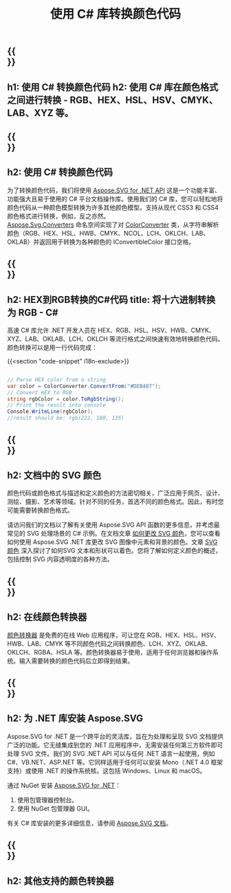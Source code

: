 ﻿---
translation: true
template: _template.md
title: 使用 C# 库转换颜色代码
url: /net/color-converter/
description: Aspose.SVG C# 库可帮助您以编程方式转换颜色格式 - RGB、HEX、HSL、HSV、CMYK、LAB、XYZ 等。
---

{{<section banner>}}
---
h1: 使用 C# 转换颜色代码
h2: 使用 C# 库在颜色格式之间进行转换 - RGB、HEX、HSL、HSV、CMYK、LAB、XYZ 等。
---

{{<section overview>}}
---
h2: 使用 C# 转换颜色代码
---

为了转换颜色代码，我们将使用 <a href="https://products.aspose.com/svg/net/" target="_blank">Aspose.SVG for .NET API</a> 这是一个功能丰富、功能强大且易于使用的 C# 平台文档操作库。使用我们的 C# 库，您可以轻松地将颜色代码从一种颜色模型转换为许多其他颜色模型。支持从现代 CSS3 和 CSS4 颜色格式进行转换，例如，反之亦然。<br>
[Aspose.Svg.Converters](https://reference.aspose.com/svg/net/aspose.svg.converters/) 命名空间实现了对 [ColorConverter](https://reference.aspose.com/svg/net/aspose.svg.converters/colorconverter/) 类，从字符串解析颜色（RGB、HEX、HSL、HWB、CMYK、NCOL、LCH、OKLCH、LAB、OKLAB）并返回用于转换为各种颜色的 IConvertibleColor 接口空格。

{{<section demos>}}
---
h2: HEX到RGB转换的C#代码
title: 将十六进制转换为 RGB - C#
---

高速 C# 库允许 .NET 开发人员在 HEX、RGB、HSL、HSV、HWB、CMYK、XYZ、LAB、OKLAB、LCH、OKLCH 等流行格式之间快速有效地转换颜色代码。颜色转换可以是用一行代码完成：

{{<section "code-snippet" i18n-exclude>}}

```cs

// Parse HEX color from a string
var color = ColorConverter.ConvertFrom("#DEB487");
// Convert HEX to RGB 
string rgbColor = color.ToRgbString();
// Print the result into console
Console.WriteLine(rgbColor);
//result should be: rgb(222, 180, 135)

```

{{<section documentation>}}
---
h2: 文档中的 SVG 颜色
---

颜色代码或颜色格式与描述和定义颜色的方法密切相关，广泛应用于网页、设计、测绘、摄影、艺术等领域。针对不同的任务，首选不同的颜色格式。因此，有时您可能需要转换颜色格式。<br>

请访问我们的文档以了解有关使用 Aspose.SVG API 函数的更多信息，并考虑最常见的 SVG 处理场景的 C# 示例。在文档文章 <a href="https://docs.aspose.com/svg/net/how-to-work-with-aspose-svg-api/how-to-change-svg-color/" target= "_blank">如何更改 SVG 颜色</a>，您可以查看如何使用 Aspose.SVG .NET 库更改 SVG 图像中元素和背景的颜色。文章 <a href="https://docs.aspose.com/svg/net/drawing-basics/svg-color/" target="_blank">SVG 颜色</a> 深入探讨了如何SVG 文本和形状可以着色。您将了解如何定义颜色的概述，包括控制 SVG 内容透明度的各种方法。

{{<section online-color-converter>}}
---
h2: 在线颜色转换器
---

[颜色转换器](https://products.aspose.app/svg/color-converter) 是免费的在线 Web 应用程序，可让您在 RGB、HEX、HSL、HSV、HWB、LAB、CMYK 等不同颜色代码之间转换颜色、LCH、XYZ、OKLAB、OKLCH、RGBA、HSLA 等。颜色转换器易于使用，适用于任何浏览器和操作系统。输入需要转换的颜色代码后立即得到结果。

{{<section installing>}}
---
h2: 为 .NET 库安装 Aspose.SVG
---

Aspose.SVG for .NET 是一个跨平台的灵活库，旨在为处理和呈现 SVG 文档提供广泛的功能。它无缝集成到您的 .NET 应用程序中，无需安装任何第三方软件即可处理 SVG 文件。我们的 SVG .NET API 可以与任何 .NET 语言一起使用，例如 C#、VB.NET、ASP.NET 等。它同样适用于任何可以安装 Mono（.NET 4.0 框架支持）或使用 .NET 的操作系统核。这包括 Windows、Linux 和 macOS。

通过 NuGet 安装 <a href="https://www.nuget.org/packages/Aspose.SVG" target="_blank">Aspose.SVG for .NET</a>：
1. 使用包管理器控制台。
2. 使用 NuGet 包管理器 GUI。</br>



有关 C# 库安装的更多详细信息，请参阅 [Aspose.SVG 文档](https://docs.aspose.com/svg/net/getting-started/installation/)。

{{<section other-color-converters>}}
---
h2: 其他支持的颜色转换器
---